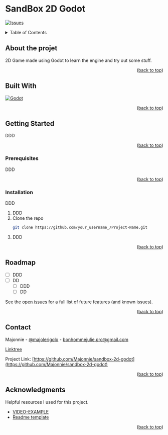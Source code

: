 # SandBox 2D Godot

<a name="readme-top"></a>

<!-- PROJECT LOGO -->

<!-- Badges -->

[![Issues][issues-shield]][issues-url]

<!-- Table of contents -->
<details>
  <summary>Table of Contents</summary>
  <ol>
	<li>
	  <a href="#about-the-project">About The Project</a>
	  <ul>
		<li><a href="#built-with">Built With</a></li>
	  </ul>
	</li>
	<li>
	  <a href="#getting-started">Getting Started</a>
	  <ul>
		<li><a href="#prerequisites">Prerequisites</a></li>
		<li><a href="#installation">Installation</a></li>
	  </ul>
	</li>
	<li><a href="#roadmap">Roadmap</a></li>
	<li><a href="#contact">Contact</a></li>
	<li><a href="#acknowledgments">Acknowledgments</a></li>
  </ol>
</details>

## About the projet

2D Game made using Godot to learn the engine and try out some stuff.

<p align="right">(<a href="#readme-top">back to top</a>)</p>

## Built With

[![Godot][Godot-badge]][Godot-url]

<p align="right">(<a href="#readme-top">back to top</a>)</p>

## Getting Started

DDD

<p align="right">(<a href="#readme-top">back to top</a>)</p>

### Prerequisites

DDD

<p align="right">(<a href="#readme-top">back to top</a>)</p>

### Installation

DDD

1. DDD
2. Clone the repo
   ```sh
   git clone https://github.com/your_username_/Project-Name.git
   ```
3. DDD

<p align="right">(<a href="#readme-top">back to top</a>)</p>

<!-- Roadmap -->

## Roadmap

- [ ] DDD
- [ ] DD
  - [ ] DDD
  - [ ] DD

See the [open issues](https://github.com/Majonnie/sandbox-2d-godot/issues) for a full list of future features (and known issues).

<p align="right">(<a href="#readme-top">back to top</a>)</p>

<!-- Contact -->

## Contact

Majonnie - [@majolerigolo][twitter-url] - bonhommejulie.pro@gmail.com

[Linktree][linktree-url]

Project Link: [https://github.com/Majonnie/sandbox-2d-godot](https://github.com/Majonnie/sandbox-2d-godot)

<p align="right">(<a href="#readme-top">back to top</a>)</p>

<!-- ACKNOWLEDGMENTS -->

## Acknowledgments

Helpful resources I used for this project.

- [VIDEO-EXAMPLE](https://youtube.com)
- [Readme template](https://github.com/othneildrew/Best-README-Template)

<p align="right">(<a href="#readme-top">back to top</a>)</p>

<!-- MARKDOWN LINKS & IMAGES -->
<!-- https://www.markdownguide.org/basic-syntax/#reference-style-links -->

[issues-shield]: https://img.shields.io/github/issues/Majonnie/sandbox-2d-godot.svg?style=for-the-badge
[issues-url]: https://github.com/Majonnie/sandbox-2d-godot/issues
[linkedin-shield]: https://img.shields.io/badge/-LinkedIn-black.svg?style=for-the-badge&logo=linkedin&colorB=555
[twitter-url]: https://x.com/majolerigolo
[linktree-url]: https://linktr.ee/Majonnie
[linkedin-url]: https://linkedin.com/in/bonhomme-julie
[Godot-badge]: https://img.shields.io/badge/godot-000000?style=for-the-badge&logo=godotengine&logoColor=white`
[Godot-url]: https://godotengine.org/
